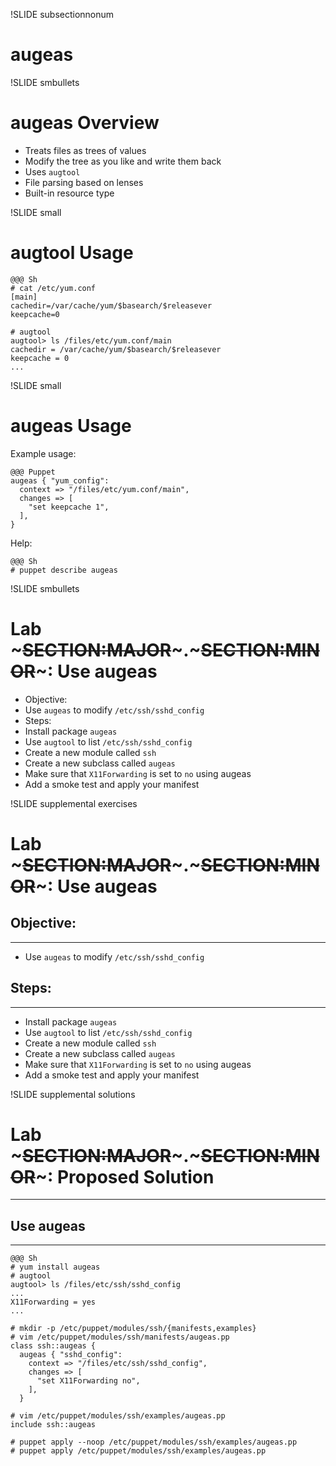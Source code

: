 !SLIDE subsectionnonum
# augeas

!SLIDE smbullets
# augeas Overview

* Treats files as trees of values
* Modify the tree as you like and write them back
* Uses `augtool`
* File parsing based on lenses
* Built-in resource type


!SLIDE small
# augtool Usage

    @@@ Sh
    # cat /etc/yum.conf
    [main]
    cachedir=/var/cache/yum/$basearch/$releasever
    keepcache=0

    # augtool
    augtool> ls /files/etc/yum.conf/main
    cachedir = /var/cache/yum/$basearch/$releasever
    keepcache = 0
    ...


!SLIDE small
# augeas Usage

Example usage:

    @@@ Puppet
    augeas { "yum_config":
      context => "/files/etc/yum.conf/main",
      changes => [
        "set keepcache 1",
      ],
    }

Help:

    @@@ Sh
    # puppet describe augeas


!SLIDE smbullets
# Lab ~~~SECTION:MAJOR~~~.~~~SECTION:MINOR~~~: Use augeas

* Objective:
 * Use `augeas` to modify `/etc/ssh/sshd_config`
* Steps:
 * Install package `augeas`
 * Use `augtool` to list `/etc/ssh/sshd_config`
 * Create a new module called `ssh`
 * Create a new subclass called `augeas`
 * Make sure that `X11Forwarding` is set to `no` using augeas
 * Add a smoke test and apply your manifest 


!SLIDE supplemental exercises
# Lab ~~~SECTION:MAJOR~~~.~~~SECTION:MINOR~~~: Use augeas

## Objective:

****

* Use `augeas` to modify `/etc/ssh/sshd_config`

## Steps:

****

* Install package `augeas`
* Use `augtool` to list `/etc/ssh/sshd_config`
* Create a new module called `ssh`
* Create a new subclass called `augeas`
* Make sure that `X11Forwarding` is set to `no` using augeas
* Add a smoke test and apply your manifest


!SLIDE supplemental solutions
# Lab ~~~SECTION:MAJOR~~~.~~~SECTION:MINOR~~~: Proposed Solution

****

## Use augeas

****

    @@@ Sh
    # yum install augeas
    # augtool
    augtool> ls /files/etc/ssh/sshd_config
    ...
    X11Forwarding = yes
    ...

    # mkdir -p /etc/puppet/modules/ssh/{manifests,examples}
    # vim /etc/puppet/modules/ssh/manifests/augeas.pp
    class ssh::augeas {
      augeas { "sshd_config":
        context => "/files/etc/ssh/sshd_config",
        changes => [
          "set X11Forwarding no",
        ],
      }

    # vim /etc/puppet/modules/ssh/examples/augeas.pp
    include ssh::augeas
 
    # puppet apply --noop /etc/puppet/modules/ssh/examples/augeas.pp
    # puppet apply /etc/puppet/modules/ssh/examples/augeas.pp
